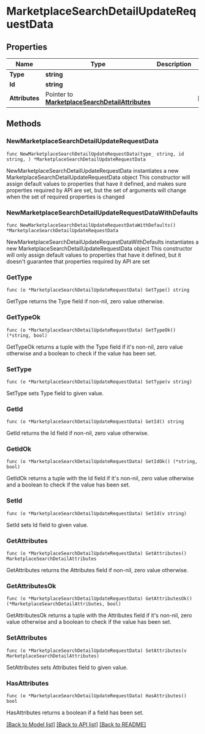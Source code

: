 # MarketplaceSearchDetailUpdateRequestData

## Properties

Name | Type | Description | Notes
------------ | ------------- | ------------- | -------------
**Type** | **string** |  | 
**Id** | **string** |  | 
**Attributes** | Pointer to [**MarketplaceSearchDetailAttributes**](MarketplaceSearchDetailAttributes.md) |  | [optional] 

## Methods

### NewMarketplaceSearchDetailUpdateRequestData

`func NewMarketplaceSearchDetailUpdateRequestData(type_ string, id string, ) *MarketplaceSearchDetailUpdateRequestData`

NewMarketplaceSearchDetailUpdateRequestData instantiates a new MarketplaceSearchDetailUpdateRequestData object
This constructor will assign default values to properties that have it defined,
and makes sure properties required by API are set, but the set of arguments
will change when the set of required properties is changed

### NewMarketplaceSearchDetailUpdateRequestDataWithDefaults

`func NewMarketplaceSearchDetailUpdateRequestDataWithDefaults() *MarketplaceSearchDetailUpdateRequestData`

NewMarketplaceSearchDetailUpdateRequestDataWithDefaults instantiates a new MarketplaceSearchDetailUpdateRequestData object
This constructor will only assign default values to properties that have it defined,
but it doesn't guarantee that properties required by API are set

### GetType

`func (o *MarketplaceSearchDetailUpdateRequestData) GetType() string`

GetType returns the Type field if non-nil, zero value otherwise.

### GetTypeOk

`func (o *MarketplaceSearchDetailUpdateRequestData) GetTypeOk() (*string, bool)`

GetTypeOk returns a tuple with the Type field if it's non-nil, zero value otherwise
and a boolean to check if the value has been set.

### SetType

`func (o *MarketplaceSearchDetailUpdateRequestData) SetType(v string)`

SetType sets Type field to given value.


### GetId

`func (o *MarketplaceSearchDetailUpdateRequestData) GetId() string`

GetId returns the Id field if non-nil, zero value otherwise.

### GetIdOk

`func (o *MarketplaceSearchDetailUpdateRequestData) GetIdOk() (*string, bool)`

GetIdOk returns a tuple with the Id field if it's non-nil, zero value otherwise
and a boolean to check if the value has been set.

### SetId

`func (o *MarketplaceSearchDetailUpdateRequestData) SetId(v string)`

SetId sets Id field to given value.


### GetAttributes

`func (o *MarketplaceSearchDetailUpdateRequestData) GetAttributes() MarketplaceSearchDetailAttributes`

GetAttributes returns the Attributes field if non-nil, zero value otherwise.

### GetAttributesOk

`func (o *MarketplaceSearchDetailUpdateRequestData) GetAttributesOk() (*MarketplaceSearchDetailAttributes, bool)`

GetAttributesOk returns a tuple with the Attributes field if it's non-nil, zero value otherwise
and a boolean to check if the value has been set.

### SetAttributes

`func (o *MarketplaceSearchDetailUpdateRequestData) SetAttributes(v MarketplaceSearchDetailAttributes)`

SetAttributes sets Attributes field to given value.

### HasAttributes

`func (o *MarketplaceSearchDetailUpdateRequestData) HasAttributes() bool`

HasAttributes returns a boolean if a field has been set.


[[Back to Model list]](../README.md#documentation-for-models) [[Back to API list]](../README.md#documentation-for-api-endpoints) [[Back to README]](../README.md)


